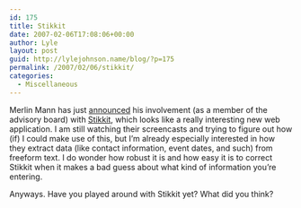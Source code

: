 ```yaml
---
id: 175
title: Stikkit
date: 2007-02-06T17:08:06+00:00
author: Lyle
layout: post
guid: http://lylejohnson.name/blog/?p=175
permalink: /2007/02/06/stikkit/
categories:
  - Miscellaneous
---
```

Merlin Mann has just [announced](http://www.43folders.com/2007/02/01/merlin-stikkit-board/) his involvement (as a member of the advisory board) with [Stikkit](http://www.stikkit.com/), which looks like a really interesting new web application. I am still watching their screencasts and trying to figure out how (if) I could make use of this, but I&#8217;m already especially interested in how they extract data (like contact information, event dates, and such) from freeform text. I do wonder how robust it is and how easy it is to correct Stikkit when it makes a bad guess about what kind of information you&#8217;re entering.

Anyways. Have you played around with Stikkit yet? What did you think?